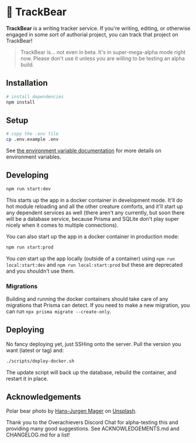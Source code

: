 # 🐻 TrackBear

**TrackBear** is a writing tracker service. If you're writing, editing, or otherwise engaged in some sort of authorial project, you can track that project on TrackBear!

> TrackBear is... not even in beta. It's in super-mega-alpha mode right now. Please don't use it unless you are willing to be testing an alpha build.

## Installation

```sh
# install dependencies
npm install
```

## Setup

```sh
# copy the .env file
cp .env.example .env
```

See [the environment variable documentation](./docs/env.md) for more details on environment variables.

## Developing

```sh
npm run start:dev
```

This starts up the app in a docker container in development mode. It'll do hot module reloading and all the other creature comforts, and it'll start up any dependent services as well (there aren't any currently, but soon there will be a database service, because Prisma and SQLite don't play super nicely when it comes to multiple connections).

You can also start up the app in a docker container in production mode:

```sh
npm run start:prod
```

You *can* start up the app locally (outside of a container) using `npm run local:start:dev` and `npm run local:start:prod` but these are deprecated and you shouldn't use them.

### Migrations

Building and running the docker containers should take care of any migrations that Prisma can detect. If you need to make a new migration, you can run `npx prisma migrate --create-only`.

## Deploying

No fancy deploying yet, just SSHing onto the server. Pull the version you want (latest or tag) and:

```sh
./scripts/deploy-docker.sh
```

The update script will back up the database, rebuild the container, and restart it in place.

## Acknowledgements

Polar bear photo by <a href="https://unsplash.com/@hansjurgen007?utm_content=creditCopyText&utm_medium=referral&utm_source=unsplash">Hans-Jurgen Mager</a> on <a href="https://unsplash.com/photos/polar-bear-on-snow-covered-ground-during-daytime-qQWV91TTBrE?utm_content=creditCopyText&utm_medium=referral&utm_source=unsplash">Unsplash</a>.

Thank you to the Overachievers Discord Chat for alpha-testing this and providing many good suggestions. See ACKNOWLEDGEMENTS.md and CHANGELOG.md for a list!
